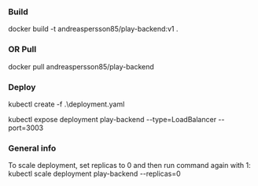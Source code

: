 ### Build

docker build -t andreaspersson85/play-backend:v1 .

### OR Pull

docker pull andreaspersson85/play-backend

### Deploy

kubectl create -f .\deployment.yaml

kubectl expose deployment play-backend --type=LoadBalancer --port=3003


### General info

To scale deployment, set replicas to 0 and then run command again with 1:
kubectl scale deployment play-backend --replicas=0
